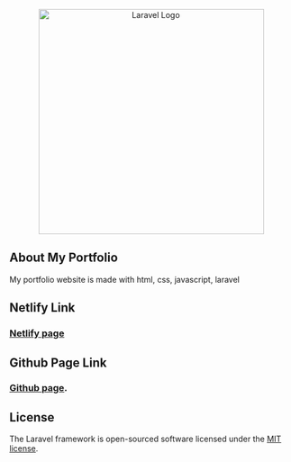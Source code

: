 <p align="center"><a href="https://laravel.com" target="_blank"><img src="https://raw.githubusercontent.com/laravel/art/master/logo-lockup/5%20SVG/2%20CMYK/1%20Full%20Color/laravel-logolockup-cmyk-red.svg" width="400" alt="Laravel Logo"></a></p>

## About My Portfolio

My portfolio website is made with html, css, javascript, laravel

## Netlify Link

### [Netlify page](https://rahat-kibria-wahy-portfolio.netlify.app/)

## Github Page Link

### [Github page](https://rahat-kibria.github.io/my-portfolio/).

## License

The Laravel framework is open-sourced software licensed under the [MIT license](https://opensource.org/licenses/MIT).
